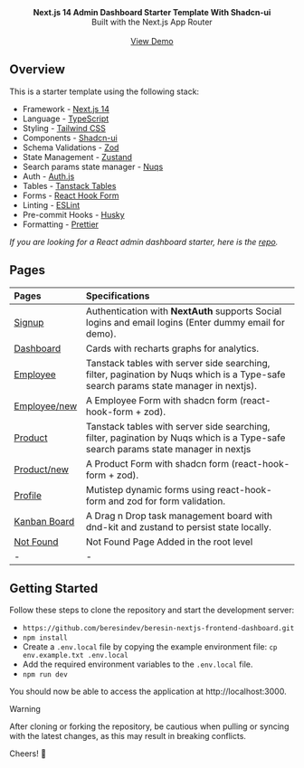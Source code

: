<picture>
  <source media="(prefers-color-scheme: dark)" srcset="https://user-images.githubusercontent.com/9113740/201498864-2a900c64-d88f-4ed4-b5cf-770bcb57e1f5.png">
  <source media="(prefers-color-scheme: light)" srcset="https://user-images.githubusercontent.com/9113740/201498152-b171abb8-9225-487a-821c-6ff49ee48579.png">
</picture>

<div align="center"><strong>Next.js 14 Admin Dashboard Starter Template With Shadcn-ui</strong></div>
<div align="center">Built with the Next.js App Router</div>
<br />
<div align="center">
<a href="#">View Demo</a>
<span>
</div>

## Overview

This is a starter template using the following stack:

-   Framework - [Next.js 14](https://nextjs.org/13)
-   Language - [TypeScript](https://www.typescriptlang.org)
-   Styling - [Tailwind CSS](https://tailwindcss.com)
-   Components - [Shadcn-ui](https://ui.shadcn.com)
-   Schema Validations - [Zod](https://zod.dev)
-   State Management - [Zustand](https://zustand-demo.pmnd.rs)
-   Search params state manager - [Nuqs](https://nuqs.47ng.com/)
-   Auth - [Auth.js](https://authjs.dev/)
-   Tables - [Tanstack Tables](https://ui.shadcn.com/docs/components/data-table)
-   Forms - [React Hook Form](https://ui.shadcn.com/docs/components/form)
-   Linting - [ESLint](https://eslint.org)
-   Pre-commit Hooks - [Husky](https://typicode.github.io/husky/)
-   Formatting - [Prettier](https://prettier.io)

_If you are looking for a React admin dashboard starter, here is the [repo](https://github.com/beresindev/beresin-nextjs-frontend-dashboard.git)._

## Pages

| Pages                                                                                   | Specifications                                                                                                                      |
| :-------------------------------------------------------------------------------------- | :---------------------------------------------------------------------------------------------------------------------------------- |
| [Signup](https://next-shadcn-dashboard-starter.vercel.app/)                             | Authentication with **NextAuth** supports Social logins and email logins (Enter dummy email for demo).                              |
| [Dashboard](https://next-shadcn-dashboard-starter.vercel.app/dashboard)                 | Cards with recharts graphs for analytics.                                                                                           |
| [Employee](https://next-shadcn-dashboard-starter.vercel.app/dashboard/employee)         | Tanstack tables with server side searching, filter, pagination by Nuqs which is a Type-safe search params state manager in nextjs). |
| [Employee/new](https://next-shadcn-dashboard-starter.vercel.app/dashboard/employee/new) | A Employee Form with shadcn form (react-hook-form + zod).                                                                           |
| [Product](https://next-shadcn-dashboard-starter.vercel.app/dashboard/product)           | Tanstack tables with server side searching, filter, pagination by Nuqs which is a Type-safe search params state manager in nextjs   |
| [Product/new](https://next-shadcn-dashboard-starter.vercel.app/dashboard/product/new)   | A Product Form with shadcn form (react-hook-form + zod).                                                                            |
| [Profile](https://next-shadcn-dashboard-starter.vercel.app/dashboard/profile)           | Mutistep dynamic forms using react-hook-form and zod for form validation.                                                           |
| [Kanban Board](https://next-shadcn-dashboard-starter.vercel.app/dashboard/kanban)       | A Drag n Drop task management board with dnd-kit and zustand to persist state locally.                                              |
| [Not Found](https://next-shadcn-dashboard-starter.vercel.app/dashboard/notfound)        | Not Found Page Added in the root level                                                                                              |
| -                                                                                       | -                                                                                                                                   |

## Getting Started

Follow these steps to clone the repository and start the development server:

-   `https://github.com/beresindev/beresin-nextjs-frontend-dashboard.git`
-   `npm install`
-   Create a `.env.local` file by copying the example environment file:
    `cp env.example.txt .env.local`
-   Add the required environment variables to the `.env.local` file.
-   `npm run dev`

You should now be able to access the application at http://localhost:3000.

> [!WARNING]  
> After cloning or forking the repository, be cautious when pulling or syncing with the latest changes, as this may result in breaking conflicts.

Cheers! 🥂
